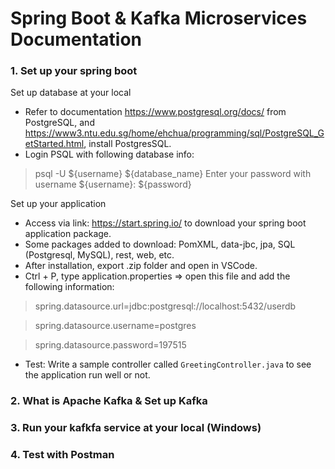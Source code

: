# Spring Boot & Kafka Microservices Documentation

### 1. Set up your spring boot

Set up database at your local
- Refer to documentation https://www.postgresql.org/docs/ from PostgreSQL, and https://www3.ntu.edu.sg/home/ehchua/programming/sql/PostgreSQL_GetStarted.html, install PostgresSQL.
- Login PSQL with following database info:
> psql -U ${username} ${database_name}
> Enter your password with username ${username}: ${password}

Set up your application 
- Access via link: https://start.spring.io/ to download your spring boot application package.
- Some packages added to download: PomXML, data-jbc, jpa, SQL (Postgresql, MySQL), rest, web, etc.
- After installation, export .zip folder and open in VSCode.
- Ctrl + P, type application.properties => open this file and add the following information:
> spring.datasource.url=jdbc:postgresql://localhost:5432/userdb

> spring.datasource.username=postgres

> spring.datasource.password=197515
- Test: Write a sample controller called `GreetingController.java` to see the application run well or not.

### 2. What is Apache Kafka & Set up Kafka

### 3. Run your kafkfa service at your local (Windows)

### 4. Test with Postman
